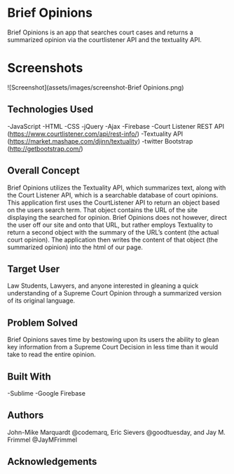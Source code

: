 # Brief Opinions
Brief Opinions is an app that searches court cases and returns a summarized opinion via the courtlistener API and the textuality API.

# Screenshots

![Screenshot](assets/images/screenshot-Brief Opinions.png)

## Technologies Used
-JavaScript
-HTML
-CSS
-jQuery
-Ajax
-Firebase
-Court Listener REST API (https://www.courtlistener.com/api/rest-info/)
-Textuality API (https://market.mashape.com/djinn/textuality)
-twitter Bootstrap (http://getbootstrap.com/)


## Overall Concept
Brief Opinions utilizes the Textuality API, which summarizes text, along with the Court Listener API, which is a searchable database of court opinions. 
This application first uses the CourtListener API to return an object based on the users search term.  That object contains the URL of the site displaying the searched for opinion.  Brief Opinions does not however, direct the user off our site and onto that URL, but rather employs Textuality to return a second object with the summary of the URL’s content (the actual court opinion).  The application then writes the content of that object (the summarized opinion) into the html of our page. 


## Target User
Law Students, Lawyers, and anyone interested in gleaning a quick understanding of a Supreme Court Opinion through a summarized version of its original language.  

## Problem Solved
Brief Opinions saves time by bestowing upon its users the ability to glean key information from a Supreme Court Decision in less time than it would take to read the entire opinion.

## Built With
-Sublime
-Google Firebase

## Authors
John-Mike Marquardt @codemarq, Eric Sievers @goodtuesday, and Jay M. Frimmel @JayMFrimmel

## Acknowledgements